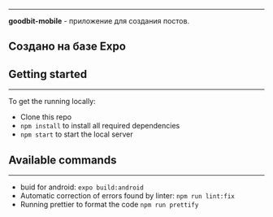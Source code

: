 ***
**goodbit-mobile** - приложение для создания постов. 

## Создано на базе Expo

## Getting started
***
To get the running locally:
- Clone this repo
- `npm install` to install all required dependencies
- `npm start` to start the local server

## Available commands
***
- buid for android:
`expo build:android`
- Automatic correction of errors found by linter:
`npm run lint:fix`
- Running prettier to format the code
`npm run prettify`
